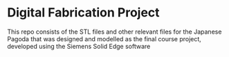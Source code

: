 # Digital Fabrication Project

This repo consists of the STL files and other relevant files for the Japanese Pagoda that was designed and modelled as the final course project, developed using the Siemens Solid Edge software